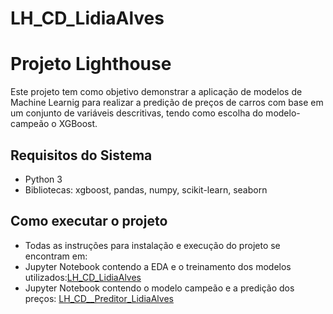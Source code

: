 # LH_CD_LidiaAlves
# Projeto Lighthouse
Este projeto tem como objetivo demonstrar a aplicação de modelos de Machine Learnig para realizar a predição de preços de carros com base em um conjunto de variáveis descritivas, tendo como escolha do modelo-campeão o XGBoost.
## Requisitos do Sistema
- Python 3
- Bibliotecas: xgboost, pandas, numpy, scikit-learn, seaborn

## Como executar o projeto
- Todas as instruções para instalação e execução do projeto se encontram em:
- Jupyter Notebook contendo a EDA e o treinamento dos modelos utilizados:[LH_CD_LidiaAlves](LH_CD_LidiaAlves.ipynb)
- Jupyter Notebook contendo o modelo campeão e a predição dos preços: [LH_CD__Preditor_LidiaAlves](LH_CD__Preditor_LidiaAlves.ipynb)


